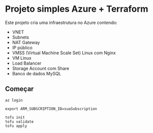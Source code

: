 # Projeto simples Azure + Terraform

Este projeto cria uma infraestrutura no Azure contendo:
- VNET
- Subnets
- NAT Gateway
- IP público
- VMSS (Virtual Machine Scale Set) Linux com Nginx
- VM Linux
- Load Balancer
- Storage Account com Share
- Banco de dados MySQL


## Começar

```
az login
```

```
export ARM_SUBSCRIPTION_ID=suaSubscription
```

```
tofu init
tofu validate
tofu apply
```